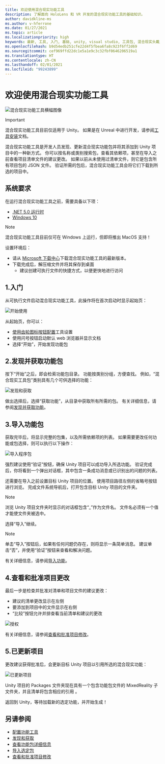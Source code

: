 ```yaml
---
title: 欢迎使用混合现实功能工具
description: 了解面向 HoloLens 和 VR 开发的混合现实功能工具的基础知识。
author: davidkline-ms
ms.author: v-hferrone
ms.date: 01/27/2021
ms.topic: article
ms.localizationpriority: high
keywords: 最新, 工具, 入门, 基础, unity, visual studio, 工具包, 混合现实头戴显示设备, windows 混合现实头戴显示设备, 虚拟现实头戴显示设备, 安装, Windows, HoloLens, 仿真器, unreal, openxr
ms.openlocfilehash: b9d54edb251cfe22d4f5fbea6fa8c923f6ff2d69
ms.sourcegitcommit: cef969ffd22dc1e5a1e9c3c32fbf0646206519a1
ms.translationtype: HT
ms.contentlocale: zh-CN
ms.lasthandoff: 02/01/2021
ms.locfileid: "99243899"
---
```

# <a name="welcome-to-the-mixed-reality-feature-tool"></a>欢迎使用混合现实功能工具

![混合现实功能工具横幅图像](images/feature-tool-banner.png)

> [!IMPORTANT]
> 混合现实功能工具目前仅适用于 Unity。 如果是在 Unreal 中进行开发，请参阅[工具安装](../install-the-tools.md)文档。

混合现实功能工具是开发人员发现、更新混合现实功能包并将其添加到 Unity 项目中的一种新方式。 你可以按名称或类别搜索包，查看其依赖项，甚至在导入之前查看项目清单文件的建议更改。 如果以前从未使用过清单文件，则它是包含所有项目包的 JSON 文件。 验证所需的包后，混合现实功能工具会将它们下载到所选的项目中。

## <a name="system-requirements"></a>系统要求

在运行混合现实功能工具之前，需要具备以下项：

* [.NET 5.0 运行时](https://dotnet.microsoft.com/download/dotnet/5.0)
* [Windows 10](https://www.microsoft.com/software-download/windows10ISO)

> [!NOTE]
> 混合现实功能工具目前仅可在 Windows 上运行，但即将推出 MacOS 支持！

设置环境后：

* 请从 [Microsoft 下载中心](https://aka.ms/MRFeatureTool)下载混合现实功能工具的最新版本。
* 下载完成后，解压缩文件并将其保存到桌面
    * 建议创建可执行文件的快捷方式，以便更快地进行访问

## <a name="1-getting-started"></a>1.入门

从可执行文件启动混合现实功能工具，此操作将在首次启动时显示起始页：

![开始使用](images/FeatureToolStart.png)

从起始页，你可以：

* [使用齿轮图标按钮配置](configuring-feature-tool.md)工具设置
* 使用问号按钮启动默认 web 浏览器并显示文档
* 选择“开始”，开始发现功能包

## <a name="2-discovering-and-acquiring-feature-packages"></a>2.发现并获取功能包

按下“开始”之后，即会检索功能包目录。 功能按类别分组，方便查找。 例如，“混合现实工具包”类别具有几个可供选择的功能：

![发现和获取](images/FeatureToolDiscovery.png)

做出选择后，选择“获取功能”，从目录中获取所有所需的包。 有关详细信息，请参阅[发现并获取功能](discovering-features.md)。

## <a name="3-importing-feature-packages"></a>3.导入功能包

获取完毕后，将显示完整的包集，以及所需依赖项的列表。 如果需要更改任何功能或包选择，则可以执行以下操作：

![导入程序包](images/FeatureToolImport.png)

强烈建议使用“验证”按钮，确保 Unity 项目可以成功导入所选功能。 验证完成后，你将看到一个弹出对话框，其中包含一条成功消息或已识别出的问题的列表。

还需要在导入之前设置目标 Unity 项目的位置。 使用项目路径左侧的省略号按钮进行浏览。 完成文件系统导航后，打开包含目标 Unity 项目的文件夹。

> [!NOTE]
> 浏览 Unity 项目文件夹时显示的对话框包含“_”作为文件名。 文件名必须有一个值才能使文件夹被选中。

选择“导入”继续。

> [!NOTE]
> 单击“导入”按钮后，如果有任何问题仍存在，则将显示一条简单消息。 建议单击“否”，并使用“验证”按钮来查看和解决问题。

有关详细信息，请参阅[导入功能](importing-features.md)。

## <a name="4-reviewing-and-approving-project-changes"></a>4.查看和批准项目更改

最后一步是检查并批准对清单和项目文件的建议更改：

* 建议的清单更改显示在左侧
* 要添加到项目中的文件显示在右侧
* “比较”按钮允许并排查看当前清单和建议的更改

![授权](images/FeatureToolApprovalRequest.png)

有关详细信息，请参阅[查看和批准项目修改](reviewing-changes.md)。

## <a name="5-project-updated"></a>5.已更新项目

更改建议获得批准后，会更新目标 Unity 项目以引用所选的混合现实功能：

![已更新项目](images/FeatureToolProjectUpdated.png)

Unity 项目的 Packages 文件夹现在具有一个包含功能包文件的 MixedReality 子文件夹，并且清单将包含相应的引用 。

返回到 Unity，等待加载新的选定功能，并开始生成！

## <a name="see-also"></a>另请参阅

- [配置功能工具](configuring-feature-tool.md)
- [发现和获取](discovering-features.md)
- [查看功能包详细信息](viewing-package-details.md)
- [导入选定包](importing-features.md)
- [查看和批准项目修改](reviewing-changes.md)
